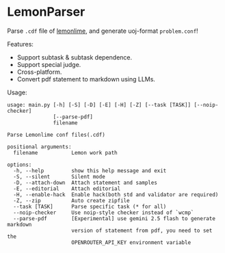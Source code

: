 # LemonParser

Parse `.cdf` file of [lemonlime](https://github.com/Project-LemonLime/Project_LemonLime), and generate uoj-format `problem.conf`!

Features:
- Support subtask & subtask dependence.
- Support special judge.
- Cross-platform.
- Convert pdf statement to markdown using LLMs.

Usage:
```
usage: main.py [-h] [-S] [-D] [-E] [-H] [-Z] [--task [TASK]] [--noip-checker]
               [--parse-pdf]
               filename

Parse Lemonlime conf files(.cdf)

positional arguments:
  filename           Lemon work path

options:
  -h, --help         show this help message and exit
  -S, --silent       Silent mode
  -D, --attach-down  Attach statement and samples
  -E, --editorial    Attach editorial
  -H, --enable-hack  Enable hack(both std and validator are required)
  -Z, --zip          Auto create zipfile
  --task [TASK]      Parse specific task (* for all)
  --noip-checker     Use noip-style checker instead of `wcmp`
  --parse-pdf        [Experimental] use gemini 2.5 flash to generate markdown
                     version of statement from pdf, you need to set the
                     OPENROUTER_API_KEY environment variable
```

